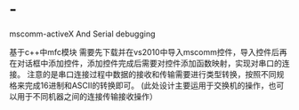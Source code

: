 # -
mscomm-activeX And Serial debugging

基于c++中mfc模块
需要先下载并在vs2010中导入mscomm控件，导入控件后再在对话框中添加控件，添加控件完成后需要对控件添加函数映射，实现对串口的连接。
注意的是串口连接过程中数据的接收和传输需要进行类型转换，按照不同规格来完成16进制和ASCII的转换即可。
(此处设计主要运用于交换机的操作，也可以用于不同机器之间的连接传输接收操作）
